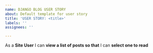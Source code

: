```yaml
---
name: DJANGO BLOG USER STORY
about: Default template for user story
title: 'USER STORY: <title>'
labels: ''
assignees: ''

---
```


As a **Site User** I can **view a list of posts so that** I can **select one to read**
